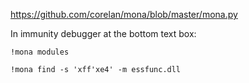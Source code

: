 https://github.com/corelan/mona/blob/master/mona.py

In immunity debugger at the bottom text box:
```
!mona modules
```

```
!mona find -s 'xff'xe4' -m essfunc.dll
```